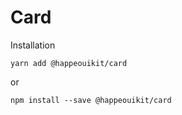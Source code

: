 # Card



Installation

    yarn add @happeouikit/card

or 

    npm install --save @happeouikit/card
